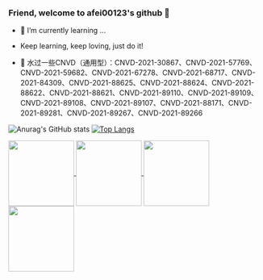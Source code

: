 ### Friend, welcome to afei00123's github 👋

<!--
**ltfafei/ltfafei** is a ✨ _special_ ✨ repository because its `README.md` (this file) appears on your GitHub profile.

Here are some ideas to get you started:

- 🔭 I’m currently working on ...
- 🌱 I’m currently learning ...
- 👯 I’m looking to collaborate on ...
- 🤔 I’m looking for help with ...
- 💬 Ask me about ...
- 📫 How to reach me: ...
- 😄 Pronouns: ...
- ⚡ Fun fact: ...
-->

- 🌱 I’m currently learning ...
- Keep learning, keep loving, just do it!

- 🌱 水过一些CNVD（通用型）：CNVD-2021-30867、CNVD-2021-57769、CNVD-2021-59682、CNVD-2021-67278、CNVD-2021-68717、CNVD-2021-84309、CNVD-2021-88625、CNVD-2021-88624、CNVD-2021-88622、CNVD-2021-88621、CNVD-2021-89110、CNVD-2021-89109、CNVD-2021-89108、CNVD-2021-89107、CNVD-2021-88171、CNVD-2021-89281、CNVD-2021-89267、CNVD-2021-89266

![Anurag's GitHub stats](https://github-readme-stats.vercel.app/api?username=ltfafei&show_icons=true&theme=radical&line_hight=1)
[![Top Langs](https://github-readme-stats.vercel.app/api/top-langs/?username=ltfafei&layout=compact&card_width=250&card_height=200)](https://github.com/anuraghazra/github-readme-stats)

         
<a href="https://github.com/ltfafei/FofaSpider">
  <img align="center" height="130" src="https://github-readme-stats.vercel.app/api/pin/?username=ltfafei&repo=FofaSpider" />
</a>
<a href="https://github.com/ltfafei/DomainSpiderSE">
  <img align="center" height="130" src="https://github-readme-stats.vercel.app/api/pin/?username=ltfafei&repo=DomainSpiderSE" />
</a>
<a href="https://github.com/ltfafei/ZBG">
  <img align="center" height="130" src="https://github-readme-stats.vercel.app/api/pin/?username=ltfafei&repo=ZBG" />
</a>
<a href="https://github.com/ltfafei/my_POC">
  <img align="center" height="130" src="https://github-readme-stats.vercel.app/api/pin/?username=ltfafei&repo=my_POC" />
</a>
